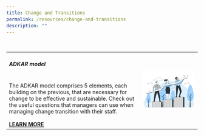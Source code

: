 ```yaml
---
title: Change and Transitions
permalink: /resources/change-and-transitions
description: ""
---
```

<table><col width="70%"><col width="30%">

<tr> <td><h5><b>ADKAR model</b> </h5><br>The ADKAR model comprises 5 elements, each building on the previous, that are necessary for change to be effective and sustainable. Check out the useful questions that managers can use when managing change transition with their staff.<br><br><a href ="[https://go.gov.sg/adkarmodel](https://go.gov.sg/adkarmodel)"><b>LEARN MORE</b></a></td>   

<td><img src="/images/Teamarrow.jpg"></td></tr>